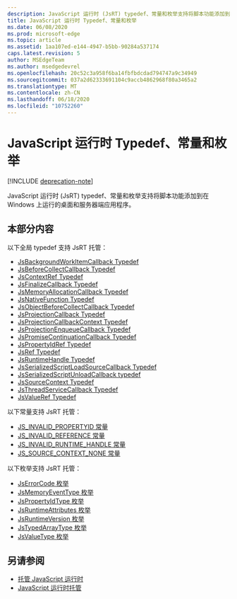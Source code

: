 ```yaml
---
description: JavaScript 运行时 (JsRT) typedef、常量和枚举支持将脚本功能添加到在 Windows 上运行的桌面和服务器端应用程序。
title: JavaScript 运行时 Typedef、常量和枚举
ms.date: 06/08/2020
ms.prod: microsoft-edge
ms.topic: article
ms.assetid: 1aa107ed-e144-4947-b5bb-90284a537174
caps.latest.revision: 5
author: MSEdgeTeam
ms.author: msedgedevrel
ms.openlocfilehash: 20c52c3a958f6ba14fbfbdcdad794747a9c34949
ms.sourcegitcommit: 037a2d62333691104c9accb4862968f80a3465a2
ms.translationtype: MT
ms.contentlocale: zh-CN
ms.lasthandoff: 06/18/2020
ms.locfileid: "10752260"
---
```

# JavaScript 运行时 Typedef、常量和枚举  

[!INCLUDE [deprecation-note](../includes/deprecation-note.md)]  

JavaScript 运行时 (JsRT) typedef、常量和枚举支持将脚本功能添加到在 Windows 上运行的桌面和服务器端应用程序。  

## 本部分内容  

以下全局 typedef 支持 JsRT 托管：  

*   [JsBackgroundWorkItemCallback Typedef](./jsbackgroundworkitemcallback-typedef.md)  
*   [JsBeforeCollectCallback Typedef](./jsbeforecollectcallback-typedef.md)  
*   [JsContextRef Typedef](./jscontextref-typedef.md)  
*   [JsFinalizeCallback Typedef](./jsfinalizecallback-typedef.md)  
*   [JsMemoryAllocationCallback Typedef](./jsmemoryallocationcallback-typedef.md)  
*   [JsNativeFunction Typedef](./jsnativefunction-typedef.md)  
*   [JsObjectBeforeCollectCallback Typedef](./jsobjectbeforecollectcallback-typedef.md)  
*   [JsProjectionCallback Typedef](./jsprojectioncallback-typedef.md)  
*   [JsProjectionCallbackContext Typedef](./jsprojectioncallbackcontext-typedef.md)  
*   [JsProjectionEnqueueCallback Typedef](./jsprojectionenqueuecallback-typedef.md)  
*   [JsPromiseContinuationCallback Typedef](./jspromisecontinuationcallback-typedef.md)  
*   [JsPropertyIdRef Typedef](./jspropertyidref-typedef.md)  
*   [JsRef Typedef](./jsref-typedef.md)  
*   [JsRuntimeHandle Typedef](./jsruntimehandle-typedef.md)  
*   [JsSerializedScriptLoadSourceCallback Typedef](./jsserializedscriptloadsourcecallback-typedef.md)  
*   [JsSerializedScriptUnloadCallback typedef](./jsserializedscriptunloadcallback-typedef.md)  
*   [JsSourceContext Typedef](./jssourcecontext-typedef.md)  
*   [JsThreadServiceCallback Typedef](./jsthreadservicecallback-typedef.md)  
*   [JsValueRef Typedef](./jsvalueref-typedef.md)  

以下常量支持 JsRT 托管：  

*   [JS_INVALID_PROPERTYID 常量](./js-invalid-propertyid-constant.md)  
*   [JS_INVALID_REFERENCE 常量](./js-invalid-reference-constant.md)  
*   [JS_INVALID_RUNTIME_HANDLE 常量](./js-invalid-runtime-handle-constant.md)  
*   [JS_SOURCE_CONTEXT_NONE 常量](./js-source-context-none-constant.md)  

以下枚举支持 JsRT 托管：  

*   [JsErrorCode 枚举](./jserrorcode-enumeration.md)  
*   [JsMemoryEventType 枚举](./jsmemoryeventtype-enumeration.md)  
*   [JsPropertyIdType 枚举](./jspropertyidtype-enumeration.md)  
*   [JsRuntimeAttributes 枚举](./jsruntimeattributes-enumeration.md)  
*   [JsRuntimeVersion 枚举](./jsruntimeversion-enumeration.md)  
*   [JsTypedArrayType 枚举](./jstypedarraytype-enumeration.md)  
*   [JsValueType 枚举](./jsvaluetype-enumeration.md)  

## 另请参阅  

*   [托管 JavaScript 运行时](./hosting-the-javascript-runtime.md)  
*   [JavaScript 运行时托管](../javascript-runtime-hosting.md)  
